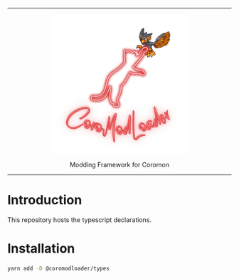 <hr>

<div align="center"> 
    <img src="https://raw.githubusercontent.com/CoroModLoader/loader/cc520db1db7edfccbb106faa2f994c4a81c75c4e/assets/logo.svg" height=312/>
</div>

<div align="center"> 

Modding Framework for Coromon  

</div>

---

# Introduction

This repository hosts the typescript declarations.

# Installation

```bash
yarn add -D @coromodloader/types
```